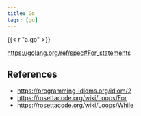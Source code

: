 ```yaml
---
title: Go
tags: [go]
---
```


{{< r "a.go" >}}

<https://golang.org/ref/spec#For_statements>

## References

- <https://programming-idioms.org/idiom/2>
- <https://rosettacode.org/wiki/Loops/For>
- <https://rosettacode.org/wiki/Loops/While>
